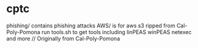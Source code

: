 # cptc
phishing/ contains phishing attacks
AWS/ is for aws s3 ripped from Cal-Poly-Pomona
run tools.sh to get tools including linPEAS winPEAS netexec and more // Originally from Cal-Poly-Pomona
